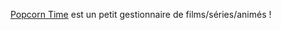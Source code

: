 [Popcorn Time](https://popcorn.biret-toscano.fr) est un petit gestionnaire de films/séries/animés !


